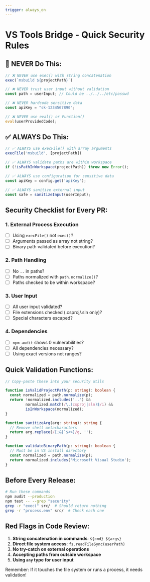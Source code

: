 ```yaml
---
trigger: always_on
---
```


# VS Tools Bridge - Quick Security Rules

## 🔴 NEVER Do This:

```typescript
// ❌ NEVER use exec() with string concatenation
exec(`msbuild ${projectPath}`)

// ❌ NEVER trust user input without validation
const path = userInput; // Could be ../../../etc/passwd

// ❌ NEVER hardcode sensitive data
const apiKey = "sk-1234567890";

// ❌ NEVER use eval() or Function()
eval(userProvidedCode);
```

## ✅ ALWAYS Do This:

```typescript
// ✅ ALWAYS use execFile() with array arguments
execFile('msbuild', [projectPath])

// ✅ ALWAYS validate paths are within workspace
if (!isPathInWorkspace(projectPath)) throw new Error();

// ✅ ALWAYS use configuration for sensitive data
const apiKey = config.get('apiKey');

// ✅ ALWAYS sanitize external input
const safe = sanitizeInput(userInput);
```

## Security Checklist for Every PR:

### 1. External Process Execution
- [ ] Using `execFile()` not `exec()`?
- [ ] Arguments passed as array not string?
- [ ] Binary path validated before execution?

### 2. Path Handling
- [ ] No `..` in paths?
- [ ] Paths normalized with `path.normalize()`?
- [ ] Paths checked to be within workspace?

### 3. User Input
- [ ] All user input validated?
- [ ] File extensions checked (.csproj/.sln only)?
- [ ] Special characters escaped?

### 4. Dependencies
- [ ] `npm audit` shows 0 vulnerabilities?
- [ ] All dependencies necessary?
- [ ] Using exact versions not ranges?

## Quick Validation Functions:

```typescript
// Copy-paste these into your security utils

function isValidProjectPath(p: string): boolean {
  const normalized = path.normalize(p);
  return !normalized.includes('..') && 
         normalized.match(/\.(csproj|sln)$/i) &&
         isInWorkspace(normalized);
}

function sanitizeArg(arg: string): string {
  // Remove shell metacharacters
  return arg.replace(/[;&|`$<>]/g, '');
}

function validateBinaryPath(p: string): boolean {
  // Must be in VS install directory
  const normalized = path.normalize(p);
  return normalized.includes('Microsoft Visual Studio');
}
```

## Before Every Release:

```bash
# Run these commands
npm audit --production
npm test -- --grep "security"
grep -r "exec(" src/  # Should return nothing
grep -r "process.env" src/  # Check each one
```

## Red Flags in Code Review:

1. **String concatenation in commands**: `${cmd} ${args}`
2. **Direct file system access**: `fs.readFileSync(userPath)`
3. **No try-catch on external operations**
4. **Accepting paths from outside workspace**
5. **Using `any` type for user input**

Remember: If it touches the file system or runs a process, it needs validation!
